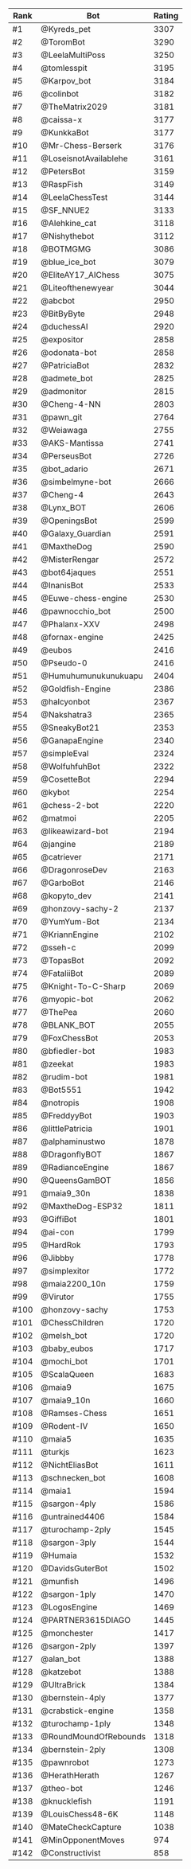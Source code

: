 Rank|Bot|Rating
---|---|---
#1|@Kyreds_pet|3307
#2|@ToromBot|3290
#3|@LeelaMultiPoss|3250
#4|@tomlesspit|3195
#5|@Karpov_bot|3184
#6|@colinbot|3182
#7|@TheMatrix2029|3181
#8|@caissa-x|3177
#9|@KunkkaBot|3177
#10|@Mr-Chess-Berserk|3176
#11|@LoseisnotAvailablehe|3161
#12|@PetersBot|3159
#13|@RaspFish|3149
#14|@LeelaChessTest|3144
#15|@SF_NNUE2|3133
#16|@Alehkine_cat|3118
#17|@Nishythebot|3112
#18|@BOTMGMG|3086
#19|@blue_ice_bot|3079
#20|@EliteAY17_AIChess|3075
#21|@Liteofthenewyear|3044
#22|@abcbot|2950
#23|@BitByByte|2948
#24|@duchessAI|2920
#25|@expositor|2858
#26|@odonata-bot|2858
#27|@PatriciaBot|2832
#28|@admete_bot|2825
#29|@admonitor|2815
#30|@Cheng-4-NN|2803
#31|@pawn_git|2764
#32|@Weiawaga|2755
#33|@AKS-Mantissa|2741
#34|@PerseusBot|2726
#35|@bot_adario|2671
#36|@simbelmyne-bot|2666
#37|@Cheng-4|2643
#38|@Lynx_BOT|2606
#39|@OpeningsBot|2599
#40|@Galaxy_Guardian|2591
#41|@MaxtheDog|2590
#42|@MisterRengar|2572
#43|@bot64jaques|2551
#44|@InanisBot|2533
#45|@Euwe-chess-engine|2530
#46|@pawnocchio_bot|2500
#47|@Phalanx-XXV|2498
#48|@fornax-engine|2425
#49|@eubos|2416
#50|@Pseudo-0|2416
#51|@Humuhumunukunukuapu|2404
#52|@Goldfish-Engine|2386
#53|@halcyonbot|2367
#54|@Nakshatra3|2365
#55|@SneakyBot21|2353
#56|@GanapaEngine|2340
#57|@simpleEval|2324
#58|@WolfuhfuhBot|2322
#59|@CosetteBot|2294
#60|@kybot|2254
#61|@chess-2-bot|2220
#62|@matmoi|2205
#63|@likeawizard-bot|2194
#64|@jangine|2189
#65|@catriever|2171
#66|@DragonroseDev|2163
#67|@GarboBot|2146
#68|@kopyto_dev|2141
#69|@honzovy-sachy-2|2137
#70|@YumYum-Bot|2134
#71|@KriannEngine|2102
#72|@sseh-c|2099
#73|@TopasBot|2092
#74|@FataliiBot|2089
#75|@Knight-To-C-Sharp|2069
#76|@myopic-bot|2062
#77|@ThePea|2060
#78|@BLANK_BOT|2055
#79|@FoxChessBot|2053
#80|@bfiedler-bot|1983
#81|@zeekat|1983
#82|@rudim-bot|1981
#83|@Bot5551|1942
#84|@notropis|1908
#85|@FreddyyBot|1903
#86|@littlePatricia|1901
#87|@alphaminustwo|1878
#88|@DragonflyBOT|1867
#89|@RadianceEngine|1867
#90|@QueensGamBOT|1856
#91|@maia9_30n|1838
#92|@MaxtheDog-ESP32|1811
#93|@GiffiBot|1801
#94|@ai-con|1799
#95|@HardRok|1793
#96|@Jibbby|1778
#97|@simplexitor|1772
#98|@maia2200_10n|1759
#99|@Virutor|1755
#100|@honzovy-sachy|1753
#101|@ChessChildren|1720
#102|@melsh_bot|1720
#103|@baby_eubos|1717
#104|@mochi_bot|1701
#105|@ScalaQueen|1683
#106|@maia9|1675
#107|@maia9_10n|1660
#108|@Ramses-Chess|1651
#109|@Rodent-IV|1650
#110|@maia5|1635
#111|@turkjs|1623
#112|@NichtEliasBot|1611
#113|@schnecken_bot|1608
#114|@maia1|1594
#115|@sargon-4ply|1586
#116|@untrained4406|1584
#117|@turochamp-2ply|1545
#118|@sargon-3ply|1544
#119|@Humaia|1532
#120|@DavidsGuterBot|1502
#121|@munfish|1496
#122|@sargon-1ply|1470
#123|@LogosEngine|1469
#124|@PARTNER3615DIAGO|1445
#125|@monchester|1417
#126|@sargon-2ply|1397
#127|@alan_bot|1388
#128|@katzebot|1388
#129|@UltraBrick|1384
#130|@bernstein-4ply|1377
#131|@crabstick-engine|1358
#132|@turochamp-1ply|1348
#133|@RoundMoundOfRebounds|1318
#134|@bernstein-2ply|1308
#135|@pawnrobot|1273
#136|@HerathHerath|1267
#137|@theo-bot|1246
#138|@knucklefish|1191
#139|@LouisChess48-6K|1148
#140|@MateCheckCapture|1038
#141|@MinOpponentMoves|974
#142|@Constructivist|858
